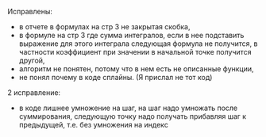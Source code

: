 Исправлены:
- в отчете в формулах на стр 3 не закрытая скобка,
- в формуле на стр 3 где сумма интегралов, если в нее подставить выражение для этого интеграла следующая формула не получится, в частности коэффициент при значении в начальной точке получится другой,
- алгоритм не понятен, потому что в нем есть не описанные функции,
- не понял почему в коде сплайны. (Я прислал не тот код)

2 исправление:
- в коде лишнее умножение на шаг, на шаг надо умножать после суммирования, следующую точку надо получать прибавляя шаг к предыдущей, т.е. без умножения на индекс
